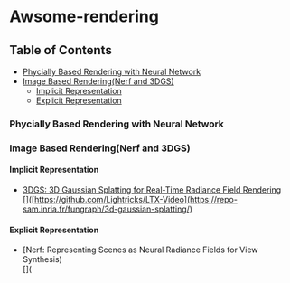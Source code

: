 # Awsome-rendering


## Table of Contents <!-- omit in toc -->
- [Phycially Based Rendering with Neural Network](#Phycially-Based-Rendering-with-Neural-Network)
- [Image Based Rendering(Nerf and 3DGS)](#Image-Based-Rendering(Nerf-and-3DGS))
  - [Implicit Representation](#Implicit-Representation)
  - [Explicit Representation](#Explicit-Representation)
 

### Phycially Based Rendering with Neural Network



### Image Based Rendering(Nerf and 3DGS)
#### Implicit Representation
+ [3DGS: 3D Gaussian Splatting for Real-Time Radiance Field Rendering](https://github.com/Lightricks/LTX-Video)  
  []([https://github.com/Lightricks/LTX-Video](https://repo-sam.inria.fr/fungraph/3d-gaussian-splatting/)
#### Explicit Representation
+ [Nerf: Representing Scenes as Neural Radiance Fields for View Synthesis)  
  []([]([https://repo-sam.inria.fr/fungraph/3d-gaussian-splatting/](https://www.matthewtancik.com/nerf))


